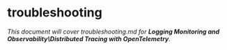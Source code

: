 # troubleshooting

_This document will cover troubleshooting.md for **Logging Monitoring and Observability\Distributed Tracing with OpenTelemetry**._
